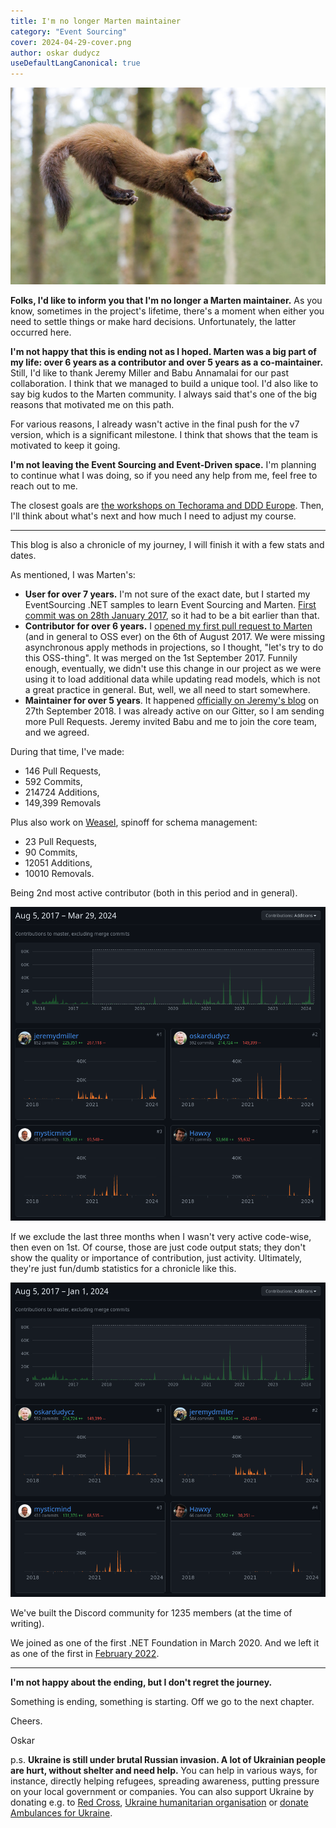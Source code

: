 ```yaml
---
title: I'm no longer Marten maintainer
category: "Event Sourcing"
cover: 2024-04-29-cover.png
author: oskar dudycz
useDefaultLangCanonical: true
---
```


![cover](2024-04-29-cover.png)

**Folks, I'd like to inform you that I'm no longer a Marten maintainer.** As you know, sometimes in the project's lifetime, there's a moment when either you need to settle things or make hard decisions. Unfortunately, the latter occurred here.

**I'm not happy that this is ending not as I hoped. Marten was a big part of my life: over 6 years as a contributor and over 5 years as a co-maintainer.** Still, I'd like to thank Jeremy Miller and Babu Annamalai for our past collaboration. I think that we managed to build a unique tool. I'd also like to say big kudos to the Marten community. I always said that's one of the big reasons that motivated me on this path.

For various reasons, I already wasn't active in the final push for the v7 version, which is a significant milestone. I think that shows that the team is motivated to keep it going.

**I'm not leaving the Event Sourcing and Event-Driven space.** I'm planning to continue what I was doing, so if you need any help from me, feel free to reach out to me. 

The closest goals are [the workshops on Techorama and DDD Europe](/pl/speed_up_your_event_sourcing_journey_with_workshops/). Then, I'll think about what's next and how much I need to adjust my course.

----

This blog is also a chronicle of my journey, I will finish it with a few stats and dates. 

As mentioned, I was Marten's:
- **User for over 7 years.** I'm not sure of the exact date, but I started my EventSourcing .NET samples to learn Event Sourcing and Marten. [First commit was on 28th January 2017](https://github.com/oskardudycz/EventSourcing.NetCore/commit/db211c70603dbb17a08d7b0ad53b5ac18468bb66), so it had to be a bit earlier than that.
- **Contributor for over 6 years.** I [opened my first pull request to Marten](https://github.com/JasperFx/marten/pull/841) (and in general to OSS ever) on the 6th of August 2017. We were missing asynchronous apply methods in projections, so I thought, "let's try to do this OSS-thing". It was merged on the 1st September 2017. Funnily enough, eventually, we didn't use this change in our project as we were using it to load additional data while updating read models, which is not a great practice in general. But, well, we all need to start somewhere.
- **Maintainer for over 5 years**. It happened [officially on Jeremy's blog](https://jeremydmiller.com/2018/09/27/marten-3-0-is-released-and-introducing-the-new-core-team/) on 27th September 2018. I was already active on our Gitter, so I am sending more Pull Requests. Jeremy invited Babu and me to join the core team, and we agreed. 

During that time, I've made:
- 146 Pull Requests,
- 592 Commits,
- 214724 Additions,
- 149,399 Removals

Plus also work on [Weasel](https://github.com/JasperFx/weasel), spinoff for schema management:
- 23 Pull Requests,
- 90 Commits,
- 12051 Additions,
- 10010 Removals.

Being 2nd most active contributor (both in this period and in general).

![screen](./2024-03-29-screen.png)

If we exclude the last three months when I wasn't very active code-wise, then even on 1st. Of course, those are just code output stats; they don't show the quality or importance of contribution, just activity. Ultimately, they're just fun/dumb statistics for a chronicle like this.

![screen](./2024-03-29-screen-2.png)

We've built the Discord community for 1235 members (at the time of writing).

We joined as one of the first .NET Foundation in March 2020. And we left it as one of the first in [February 2022](https://github.com/JasperFx/marten/issues/2183).

----

**I'm not happy about the ending, but I don't regret the journey.**

Something is ending, something is starting. Off we go to the next chapter.

Cheers.

Oskar

p.s. **Ukraine is still under brutal Russian invasion. A lot of Ukrainian people are hurt, without shelter and need help.** You can help in various ways, for instance, directly helping refugees, spreading awareness, putting pressure on your local government or companies. You can also support Ukraine by donating e.g. to [Red Cross](https://www.icrc.org/pl/donate/ukraine), [Ukraine humanitarian organisation](https://savelife.in.ua/pl/donate/) or [donate Ambulances for Ukraine](https://www.gofundme.com/f/help-to-save-the-lives-of-civilians-in-a-war-zone).
